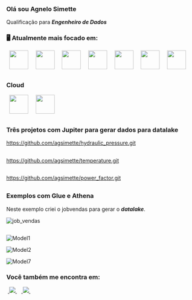 ### Olá sou Agnelo Simette

Qualificação para ***Engenheiro de Dados***

### 🖥️ Atualmente mais focado em:
<div display="inline">
  &nbsp;&nbsp;<img width="50" height="50" src="https://cdn.jsdelivr.net/gh/devicons/devicon/icons/python/python-original.svg" />&nbsp;&nbsp;
  &nbsp;&nbsp;<img width="50" height="50" src="https://cdn.jsdelivr.net/gh/devicons/devicon/icons/r/r-original.svg" />&nbsp;&nbsp;
  &nbsp;&nbsp;<img width="50" height="50" src="https://cdn.jsdelivr.net/gh/devicons/devicon/icons/nodejs/nodejs-original.svg" />&nbsp;&nbsp;
  &nbsp;&nbsp;<img width="50" height="50" src="https://cdn.jsdelivr.net/gh/devicons/devicon/icons/postgresql/postgresql-original.svg" />&nbsp;&nbsp;
  &nbsp;&nbsp;<img width="50" height="50" src="https://cdn.jsdelivr.net/gh/devicons/devicon/icons/mysql/mysql-original.svg" />&nbsp;&nbsp;
  &nbsp;&nbsp;<img width="50" height="50" src="https://cdn.jsdelivr.net/gh/devicons/devicon/icons/mongodb/mongodb-original.svg" />&nbsp;&nbsp;
  &nbsp;&nbsp;<img width="50" height="50" src="https://cdn.jsdelivr.net/gh/devicons/devicon/icons/redis/redis-original.svg" />&nbsp;&nbsp;
<div>

##
  
### Cloud 
<div display="inline">
  &nbsp;&nbsp;<img width="50" height="50" <img src="https://cdn.jsdelivr.net/gh/devicons/devicon/icons/amazonwebservices/amazonwebservices-original.svg" />&nbsp;&nbsp;
  &nbsp;&nbsp;<img width="50" height="50" <img src="https://cdn.jsdelivr.net/gh/devicons/devicon/icons/digitalocean/digitalocean-original.svg" />&nbsp;&nbsp;
<div>
  
##

### Três projetos com Jupiter para gerar dados para datalake

https://github.com/agsimette/hydraulic_pressure.git
##
https://github.com/agsimette/temperature.git
##
https://github.com/agsimette/power_factor.git

##

### Exemplos com Glue e Athena

Neste exemplo criei o jobvendas para gerar o ***datalake***.

![job_vendas](https://github.com/agsimette/agsimette/assets/46404433/29884313-70a4-43e4-9d1c-6047bfd345ce)

##

![Model1](https://github.com/agsimette/agsimette/assets/46404433/f328d1b7-ccca-4898-9c08-1cc3e4e109fd)

![Model2](https://github.com/agsimette/agsimette/assets/46404433/23373f40-b16e-4336-a9c8-074ca4c04086)

![Model7](https://github.com/agsimette/agsimette/assets/46404433/298aefd1-90b8-4366-830d-0906db31b38e)

  
### Você também me encontra em:
&nbsp;<a href="https://www.linkedin.com/in/agnelo-simette-49b8486b">
  <img src="https://img.shields.io/badge/linkedin-%230077B5.svg?style=for-the-badge&logo=linkedin&logoColor=white">
</a>&nbsp;
&nbsp;<a href="https://instagram.com/agnelosimette?igshid=YTQwZjQ0NmI0OA==">
  <img src="https://img.shields.io/badge/Instagram-%23E4405F.svg?style=for-the-badge&logo=Instagram&logoColor=white">
</a>&nbsp;

